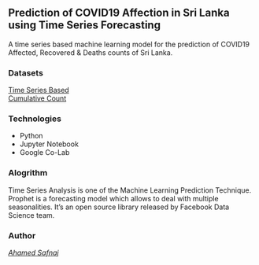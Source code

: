 ## Prediction of COVID19 Affection in Sri Lanka using Time Series Forecasting
A time series based machine learning model for the prediction of COVID19 Affected, Recovered & Deaths counts of Sri Lanka.

### Datasets

[Time Series Based](https://www.kaggle.com/anjanatiha/corona-virus-time-series-dataset) <br/>
[Cumulative Count](https://www.kaggle.com/imdevskp/corona-virus-report#covid_19_clean_complete.csv)

### Technologies
* Python
* Jupyter Notebook
* Google Co-Lab

### Alogrithm

Time Series Analysis is one of the Machine Learning Prediction Technique. Prophet is a forecasting model which allows to deal with multiple seasonalities. It’s an open source library released by Facebook Data Science team.


### Author
[*Ahamed Safnaj*](www.ahamedsafnaj.com)

